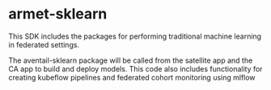 # armet-sklearn
This SDK includes the packages for performing traditional machine learning in federated settings.

The aventail-sklearn package will be called from the satellite app and the CA app to build and deploy models. This code also includes functionality for creating kubeflow pipelines and federated cohort monitoring using mlflow
